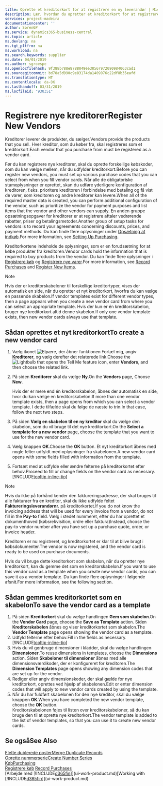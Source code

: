 ```yaml
---
title: Oprette et kreditorkort for at registrere en ny leverandør | Microsoft Docs
description: Lær, hvordan du opretter et kreditorkort for at registrere en ny kreditor eller leverandør.
services: project-madeira
documentationcenter: ''
author: SorenGP
ms.service: dynamics365-business-central
ms.topic: article
ms.devlang: na
ms.tgt_pltfrm: na
ms.workload: na
ms.search.keywords: supplier
ms.date: 04/01/2019
ms.author: sgroespe
ms.openlocfilehash: 9f388b788e8788049ee30567972090984063cad1
ms.sourcegitcommit: bd78a5d990c9e83174da1409076c22df8b35eafd
ms.translationtype: HT
ms.contentlocale: da-DK
ms.lasthandoff: 03/31/2019
ms.locfileid: "930351"
---
```

# <a name="register-new-vendors"></a><span data-ttu-id="136ae-103">Registrere nye kreditorer</span><span class="sxs-lookup"><span data-stu-id="136ae-103">Register New Vendors</span></span>
<span data-ttu-id="136ae-104">Kreditorer leverer de produkter, du sælger.</span><span class="sxs-lookup"><span data-stu-id="136ae-104">Vendors provide the products that you sell.</span></span> <span data-ttu-id="136ae-105">Hver kreditor, som du køber fra, skal registreres som et kreditorkort.</span><span class="sxs-lookup"><span data-stu-id="136ae-105">Each vendor that you purchase from must be registered as a vendor card.</span></span>

<span data-ttu-id="136ae-106">Før du kan registrere nye kreditorer, skal du oprette forskellige købskoder, som du kan vælge mellem, når du udfylder kreditorkort.</span><span class="sxs-lookup"><span data-stu-id="136ae-106">Before you can register new vendors, you must set up various purchase codes that you can select from when you fill vendor cards.</span></span> <span data-ttu-id="136ae-107">Når alle de obligatoriske stamoplysninger er oprettet, skan du udføre yderligere konfiguration af kreditoren, f.eks. prioritere kreditoren i forbindelse med betaling og få vist de varer, som kreditoren og andre kreditorer kan levere.</span><span class="sxs-lookup"><span data-stu-id="136ae-107">When all of the required master data is created, you can perform additional configuration of the vendor, such as prioritize the vendor for payment purposes and list items that the vendor and other vendors can supply.</span></span> <span data-ttu-id="136ae-108">En anden gruppe opsætningsopgaver for kreditorer er at registrere aftaler vedrørende rabatter, priser og betalingsmetoder.</span><span class="sxs-lookup"><span data-stu-id="136ae-108">Another group of setup tasks for vendors is to record your agreements concerning discounts, prices, and payment methods.</span></span> <span data-ttu-id="136ae-109">Du kan finde flere oplysninger under [Opsætning af indkøb](purchasing-setup-purchasing.md).</span><span class="sxs-lookup"><span data-stu-id="136ae-109">For more information, see [Setting Up Purchasing](purchasing-setup-purchasing.md).</span></span>

<span data-ttu-id="136ae-110">Kreditorkortene indeholde de oplysninger, som er en forudsætning for at købe produkter fra kreditoren.</span><span class="sxs-lookup"><span data-stu-id="136ae-110">Vendor cards hold the information that is required to buy products from the vendor.</span></span> <span data-ttu-id="136ae-111">Du kan finde flere oplysninger i [Registrere køb](purchasing-how-record-purchases.md) og [Registrere nye varer](inventory-how-register-new-items.md).</span><span class="sxs-lookup"><span data-stu-id="136ae-111">For more information, see [Record Purchases](purchasing-how-record-purchases.md) and [Register New Items](inventory-how-register-new-items.md).</span></span>

> [!NOTE]  
>   <span data-ttu-id="136ae-112">Hvis der er kreditorskabeloner til forskellige kreditortyper, vises der automatisk en side, når du opretter et nyt kreditorkort, hvorfra du kan vælge en passende skabelon.</span><span class="sxs-lookup"><span data-stu-id="136ae-112">If vendor templates exist for different vendor types, then a page appears when you create a new vendor card from where you can select an appropriate template.</span></span> <span data-ttu-id="136ae-113">Hvis der kun er én kreditorskabelon, bruger nye kreditorkort altid denne skabelon.</span><span class="sxs-lookup"><span data-stu-id="136ae-113">If only one vendor template exists, then new vendor cards always use that template.</span></span>

## <a name="to-create-a-new-vendor-card"></a><span data-ttu-id="136ae-114">Sådan oprettes et nyt kreditorkort</span><span class="sxs-lookup"><span data-stu-id="136ae-114">To create a new vendor card</span></span>
1. <span data-ttu-id="136ae-115">Vælg ikonet ![Elpære, der åbner funktionen Fortæl mig](media/ui-search/search_small.png "Fortæl mig, hvad du vil foretage dig"), angiv **Kreditorer**, og vælg derefter det relaterede link.</span><span class="sxs-lookup"><span data-stu-id="136ae-115">Choose the ![Lightbulb that opens the Tell Me feature](media/ui-search/search_small.png "Tell me what you want to do") icon, enter **Vendors**, and then choose the related link.</span></span>  
2. <span data-ttu-id="136ae-116">På siden **Kreditorer** skal du vælge **Ny**.</span><span class="sxs-lookup"><span data-stu-id="136ae-116">On the **Vendors** page, Choose **New**.</span></span>

    <span data-ttu-id="136ae-117">Hvis der er mere end én kreditorskabelon, åbnes der automatisk en side, hvor du kan vælge en kreditorskabelon.</span><span class="sxs-lookup"><span data-stu-id="136ae-117">If more than one vendor template exists, then a page opens from which you can select a vendor template.</span></span> <span data-ttu-id="136ae-118">I dette tilfælde skal du følge de næste to trin.</span><span class="sxs-lookup"><span data-stu-id="136ae-118">In that case, follow the next two steps.</span></span>
3. <span data-ttu-id="136ae-119">På siden **Vælg en skabelon til en ny kreditor** skal du vælge den skabelon, som du vil bruge til det nye kreditorkort.</span><span class="sxs-lookup"><span data-stu-id="136ae-119">On the **Select a template for a new vendor** page, choose the template that you want to use for the new vendor card.</span></span>
4. <span data-ttu-id="136ae-120">Vælg knappen **OK**.</span><span class="sxs-lookup"><span data-stu-id="136ae-120">Choose the **OK** button.</span></span> <span data-ttu-id="136ae-121">Et nyt kreditorkort åbnes med nogle felter udfyldt med oplysninger fra skabelonen.</span><span class="sxs-lookup"><span data-stu-id="136ae-121">A new vendor card opens with some fields filled with information from the template.</span></span>
5. <span data-ttu-id="136ae-122">Fortsæt med at udfylde eller ændre felterne på kreditorkortet efter behov.</span><span class="sxs-lookup"><span data-stu-id="136ae-122">Proceed to fill or change fields on the vendor card as necessary.</span></span> [!INCLUDE[tooltip-inline-tip](includes/tooltip-inline-tip_md.md)]

> [!NOTE]  
>   <span data-ttu-id="136ae-123">Hvis du ikke på forhånd kender den faktureringsadresse, der skal bruges til alle fakturaer fra en kreditor, skal du ikke udfylde feltet **Faktureringsleverandørnr.** på kreditorkortet.</span><span class="sxs-lookup"><span data-stu-id="136ae-123">If you do not know the invoicing address that will be used for every invoice from a vendor, do not fill in the **Pay-to** field.</span></span> <span data-ttu-id="136ae-124">Vælg i stedet nummeret, efter du har oprettet et dokumenthoved (købsrekvisition, ordre eller faktura)</span><span class="sxs-lookup"><span data-stu-id="136ae-124">Instead, choose the pay-to vendor number after you have set up a purchase quote, order, or invoice header.</span></span>

<span data-ttu-id="136ae-125">Kreditoren er nu registreret, og kreditorkortet er klar til at blive brugt i købsdokumenter.</span><span class="sxs-lookup"><span data-stu-id="136ae-125">The vendor is now registered, and the vendor card is ready to be used on purchase documents.</span></span>

<span data-ttu-id="136ae-126">Hvis du vil bruge dette kreditorkort som skabelon, når du opretter nye kreditorkort, kan du gemme det som en kreditorskabelon.</span><span class="sxs-lookup"><span data-stu-id="136ae-126">If you want to use this vendor card as a template when you create new vendor cards, you can save it as a vendor template.</span></span> <span data-ttu-id="136ae-127">Du kan finde flere oplysninger i følgende afsnit.</span><span class="sxs-lookup"><span data-stu-id="136ae-127">For more information, see the following section.</span></span>

## <a name="to-save-the-vendor-card-as-a-template"></a><span data-ttu-id="136ae-128">Sådan gemmes kreditorkortet som en skabelon</span><span class="sxs-lookup"><span data-stu-id="136ae-128">To save the vendor card as a template</span></span>
1. <span data-ttu-id="136ae-129">På siden **Kreditorkort** skal du vælge handlingen **Gem som skabelon**.</span><span class="sxs-lookup"><span data-stu-id="136ae-129">On the **Vendor Card** page, choose the **Save as Template** action.</span></span> <span data-ttu-id="136ae-130">Siden **Kreditorskabelon** åbnes og viser kreditorkortet som skabelon.</span><span class="sxs-lookup"><span data-stu-id="136ae-130">The **Vendor Template** page opens showing the vendor card as a template.</span></span>
2. <span data-ttu-id="136ae-131">Udfyld felterne efter behov.</span><span class="sxs-lookup"><span data-stu-id="136ae-131">Fill in the fields as necessary.</span></span> [!INCLUDE[tooltip-inline-tip](includes/tooltip-inline-tip_md.md)]
3. <span data-ttu-id="136ae-132">Hvis du vil genbruge dimensioner i kladder, skal du vælge handlingen **Dimensioner**.</span><span class="sxs-lookup"><span data-stu-id="136ae-132">To reuse dimensions in templates, choose the **Dimensions** action.</span></span> <span data-ttu-id="136ae-133">Siden **Skabeloner til dimensioner** åbnes med alle dimensionsværdikoder, der er konfigureret for kreditoren.</span><span class="sxs-lookup"><span data-stu-id="136ae-133">The **Dimension Templates** page opens showing any dimension codes that are set up for the vendor.</span></span>
4. <span data-ttu-id="136ae-134">Rediger eller angiv dimensionskoder, der skal gælde for nye kreditorkort, oprettes ved hjælp af skabelonen.</span><span class="sxs-lookup"><span data-stu-id="136ae-134">Edit or enter dimension codes that will apply to new vendor cards created by using the template.</span></span>
5. <span data-ttu-id="136ae-135">Når du har fuldført skabelonen for den nye kreditor, skal du vælge knappen **OK**.</span><span class="sxs-lookup"><span data-stu-id="136ae-135">When you have completed the new vendor template, choose the **OK** button.</span></span>  
   <span data-ttu-id="136ae-136">Kreditorskabelonen føjes til listen over kreditorskabeloner, så du kan bruge den til at oprette nye kreditorkort.</span><span class="sxs-lookup"><span data-stu-id="136ae-136">The vendor template is added to the list of vendor templates, so that you can use it to create new vendor cards.</span></span>

## <a name="see-also"></a><span data-ttu-id="136ae-137">Se også</span><span class="sxs-lookup"><span data-stu-id="136ae-137">See Also</span></span>
[<span data-ttu-id="136ae-138">Flette dublerede poster</span><span class="sxs-lookup"><span data-stu-id="136ae-138">Merge Duplicate Records</span></span>](sales-how-merge-duplicate-records.md)  
[<span data-ttu-id="136ae-139">Oprette nummerserie</span><span class="sxs-lookup"><span data-stu-id="136ae-139">Create Number Series</span></span>](ui-create-number-series.md)  
[<span data-ttu-id="136ae-140">Køb</span><span class="sxs-lookup"><span data-stu-id="136ae-140">Purchasing</span></span>](purchasing-manage-purchasing.md)  
<span data-ttu-id="136ae-141">[Registrere køb](purchasing-how-record-purchases.md) </span><span class="sxs-lookup"><span data-stu-id="136ae-141">[Record Purchases](purchasing-how-record-purchases.md) </span></span>  
<span data-ttu-id="136ae-142">[Arbejde med [!INCLUDE[d365fin](includes/d365fin_md.md)]](ui-work-product.md)</span><span class="sxs-lookup"><span data-stu-id="136ae-142">[Working with [!INCLUDE[d365fin](includes/d365fin_md.md)]](ui-work-product.md)</span></span>  

